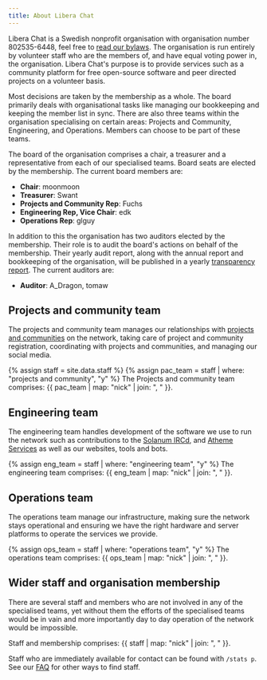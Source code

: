 ```yaml
---
title: About Libera Chat
---
```


Libera Chat is a Swedish nonprofit organisation with organisation number
802535-6448, feel free to [read our bylaws](/bylaws). The organisation is run
entirely by volunteer staff who are the members of, and have equal voting power
in, the organisation. Libera Chat's purpose is to provide services such as a
community platform for free open-source software and peer directed projects on
a volunteer basis.

Most decisions are taken by the membership as a whole. The board
primarily deals with organisational tasks like managing our bookkeeping
and keeping the member list in sync. There are also three teams within
the organisation specialising on certain areas: Projects and Community,
Engineering, and Operations. Members can choose to be part of these teams.

The board of the organisation comprises a chair, a treasurer and a
representative from each of our specialised teams. Board seats are elected
by the membership. The current board members are:

- **Chair**: moonmoon
- **Treasurer**: Swant
- **Projects and Community Rep**: Fuchs
- **Engineering Rep, Vice Chair**: edk
- **Operations Rep**: glguy

In addition to this the organisation has two auditors elected by the membership.
Their role is to audit the board's actions on behalf of the membership.
Their yearly audit report, along with the annual report and bookkeeping of the
organisation, will be published in a yearly
[transparency report](/annual-reports/).
The current auditors are:

- **Auditor**: A_Dragon, tomaw

## Projects and community team

The projects and community team manages our relationships with
[projects and communities](/chanreg) on the network, taking care of project
and community registration, coordinating with projects and communities, and
managing our social media.

{% assign staff = site.data.staff %}
{% assign pac_team = staff | where: "projects and community", "y" %}
The Projects and community team comprises:
{{ pac_team | map: "nick" | join: ", " }}.

## Engineering team

The engineering team handles development of the software we use to run the
network such as contributions to the [Solanum IRCd](https://solanum.chat),
and [Atheme Services](https://atheme.github.io/) as well as our websites,
tools and bots.

{% assign eng_team = staff | where: "engineering team", "y" %}
The engineering team comprises: {{ eng_team | map: "nick" | join: ", " }}.

## Operations team

The operations team manage our infrastructure, making sure the network stays
operational and ensuring we have the right hardware and server platforms to
operate the services we provide.

{% assign ops_team = staff | where: "operations team", "y" %}
The operations team comprises: {{ ops_team | map: "nick" | join: ", " }}.

## Wider staff and organisation membership

There are several staff and members who are not involved in any of the
specialised teams, yet without them the efforts of the specialised teams would
be in vain and more importantly day to day operation of the network would be
impossible.

Staff and membership comprises: {{ staff | map: "nick" | join: ", " }}.

Staff who are immediately available for contact can be found with `/stats p`.
See our [FAQ](/guides/faq#how-to-find-libera-chat-staff) for other ways to
find staff.
